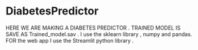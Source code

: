 # DiabetesPredictor
HERE WE ARE MAKING A DIABETES PREDICTOR .
TRAINED MODEL IS SAVE AS Trained_model.sav .
I use the sklearn library , numpy and pandas.
FOR the web app I use the Streamlit python library .
